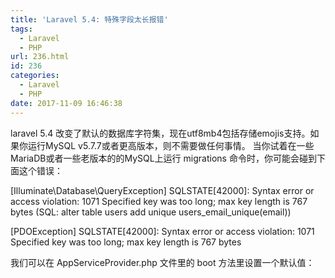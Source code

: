 ```yaml
---
title: 'Laravel 5.4: 特殊字段太长报错'
tags:
  - Laravel
  - PHP
url: 236.html
id: 236
categories:
  - Laravel
  - PHP
date: 2017-11-09 16:46:38
---
```


laravel 5.4 改变了默认的数据库字符集，现在utf8mb4包括存储emojis支持。如果你运行MySQL v5.7.7或者更高版本，则不需要做任何事情。 当你试着在一些MariaDB或者一些老版本的的MySQL上运行 migrations 命令时，你可能会碰到下面这个错误：

\[Illuminate\\Database\\QueryException\]
SQLSTATE\[42000\]: Syntax error or access violation: 1071 Specified key was too long; 
max key length is 767 bytes (SQL: alter table users add unique users\_email\_unique(email))

\[PDOException\]
SQLSTATE\[42000\]: Syntax error or access violation: 1071 Specified key was too long; 
max key length is 767 bytes

我们可以在 AppServiceProvider.php 文件里的 boot 方法里设置一个默认值：

<?php
namespace App\\Providers;

use Illuminate\\Support\\ServiceProvider;
use Illuminate\\Support\\Facades\\Schema;

class AppServiceProvider extends ServiceProvider
{
/\*\*
\* Bootstrap any application services.
\*
\* @return void
*/
public function boot()
{
Schema::defaultStringLength(191);
}

/\*\*
\* Register any application services.
\*
\* @return void
*/
public function register()
{
//
}
}

原文链接：[https://www.cnblogs.com/betx/p/6544090.html](https://www.cnblogs.com/betx/p/6544090.html)